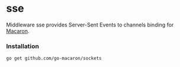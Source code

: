 # sse

Middleware sse provides Server-Sent Events to channels binding for [Macaron](https://github.com/go-macaron/macaron).

### Installation

	go get github.com/go-macaron/sockets

